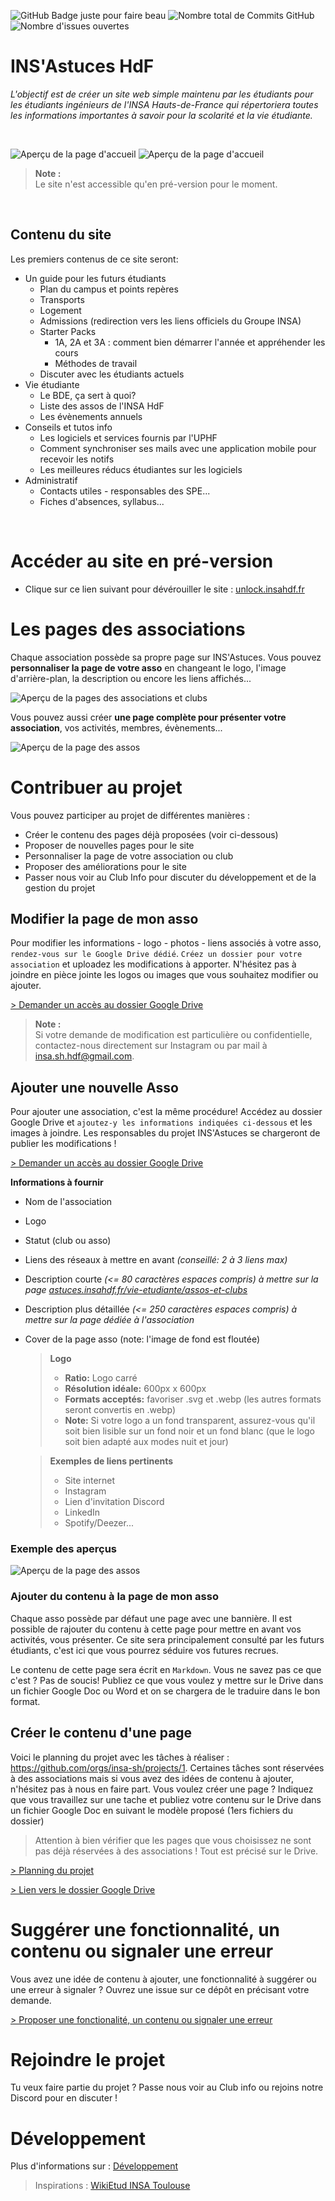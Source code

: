 ![GitHub Badge juste pour faire beau](https://img.shields.io/badge/INS'Astuces-HdF-pink?style=for-the-badge&logo=github&logoColor=white) 
![Nombre total de Commits GitHub](https://img.shields.io/github/commit-activity/t/billyTheSecond/INSAstuces?style=for-the-badge)
![Nombre d'issues ouvertes](https://img.shields.io/github/issues/billyTheSecond/INSAstuces?style=for-the-badge)

# INS'Astuces HdF 
_L'objectif est de créer un site web simple maintenu par les étudiants pour les étudiants ingénieurs de l'INSA Hauts-de-France qui répertoriera toutes les informations importantes à savoir pour la scolarité et la vie étudiante._

<br>

![Aperçu de la page d'accueil](readmefiles/presentation1.png)
![Aperçu de la page d'accueil](readmefiles/presentation2.png)


> **Note :**<br>
> Le site n'est accessible qu'en pré-version pour le moment.

<br>

## Contenu du site

Les premiers contenus de ce site seront:
- Un guide pour les futurs étudiants
    - Plan du campus et points repères
    - Transports
    - Logement
    - Admissions (redirection vers les liens officiels du Groupe INSA)
    - Starter Packs
        - 1A, 2A et 3A : comment bien démarrer l'année et appréhender les cours
        - Méthodes de travail
    - Discuter avec les étudiants actuels
- Vie étudiante
    - Le BDE, ça sert à quoi?
    - Liste des assos de l'INSA HdF
    - Les évènements annuels
- Conseils et tutos info
    - Les logiciels et services fournis par l'UPHF
    - Comment synchroniser ses mails avec une application mobile pour recevoir les notifs
    - Les meilleures réducs étudiantes sur les logiciels
- Administratif
    - Contacts utiles - responsables des SPE...
    - Fiches d'absences, syllabus...



<br>

# Accéder au site en pré-version

- Clique sur ce lien suivant pour dévérouiller le site : [unlock.insahdf.fr](https://unlock.insahdf.fr/)


# Les pages des associations
Chaque association possède sa propre page sur INS'Astuces. Vous pouvez **personnaliser la page de votre asso** en changeant le logo, l'image d'arrière-plan, la description ou encore les liens affichés... 


![Aperçu de la pages des associations et clubs](readmefiles/apercu-page-assos.png)

Vous pouvez aussi créer **une page complète pour présenter votre association**, vos activités, membres, évènements...

![Aperçu de la page des assos](readmefiles/apercu-page-asso.png)




# Contribuer au projet

Vous pouvez participer au projet de différentes manières :

- Créer le contenu des pages déjà proposées (voir ci-dessous)
- Proposer de nouvelles pages pour le site
- Personnaliser la page de votre association ou club
- Proposer des améliorations pour le site
- Passer nous voir au Club Info pour discuter du développement et de la gestion du projet

## Modifier la page de mon asso

Pour modifier les informations - logo - photos - liens associés à votre asso, `rendez-vous sur le Google Drive dédié`. `Créez un dossier pour votre association` et uploadez les modifications à apporter. N'hésitez pas à joindre en pièce jointe les logos ou images que vous souhaitez modifier ou ajouter.

[> Demander un accès au dossier Google Drive](https://example.com)

> **Note :**<br>
> Si votre demande de modification est particulière ou confidentielle, contactez-nous directement sur Instagram ou par mail à [insa.sh.hdf@gmail.com](mailto:insa.sh.hdf@gmail.com).

## Ajouter une nouvelle Asso
Pour ajouter une association, c'est la même procédure! Accédez au dossier Google Drive et `ajoutez-y les informations indiquées ci-dessous` et les images à joindre. Les responsables du projet INS'Astuces se chargeront de publier les modifications !

[> Demander un accès au dossier Google Drive](https://example.com)


**Informations à fournir**
- Nom de l'association
- Logo
- Statut (club ou asso)
- Liens des réseaux à mettre en avant _(conseillé: 2 à 3 liens max)_
- Description courte _(<= 80 caractères espaces compris) à mettre sur la page [astuces.insahdf.fr/vie-etudiante/assos-et-clubs](https://astuces.insahdf.fr/vie-etudiante/assos-et-clubs)_
- Description plus détaillée _(<= 250 caractères espaces compris) à mettre sur la page dédiée à l'association_
- Cover de la page asso (note: l'image de fond est floutée)


    > **Logo**
    > - **Ratio:** Logo carré <br/>
    > - **Résolution idéale:** 600px x 600px<br/>
    > - **Formats acceptés:** favoriser .svg et .webp  (les autres formats seront convertis en .webp) <br/>
    > - **Note:** Si votre logo a un fond transparent, assurez-vous qu'il soit bien lisible sur un fond noir et un fond blanc (que le logo soit bien adapté aux modes nuit et jour)

    >  **Exemples de liens pertinents**
    >- Site internet
    >- Instagram
    >- Lien d'invitation Discord
    >- LinkedIn
    >- Spotify/Deezer...


### Exemple des aperçus
![Aperçu de la page des assos](INSAstuces/static/img/insastuces/demo/exemple_grand_apercu.png)


### Ajouter du contenu à la page de mon asso
Chaque asso possède par défaut une page avec une bannière. Il est possible de rajouter du contenu à cette page pour mettre en avant vos activités, vous présenter. Ce site sera principalement consulté par les futurs étudiants, c'est ici que vous pourrez séduire vos futures recrues.

Le contenu de cette page sera écrit en `Markdown`. Vous ne savez pas ce que c'est ? Pas de soucis! Publiez ce que vous voulez y mettre sur le Drive dans un fichier Google Doc ou Word et on se chargera de le traduire dans le bon format.


<!-- # Aperçus des pages -->

<!-- ![Aperçu de la page d'accueil](readmefiles/apercu-site.png) -->

<!-- ![Aperçu page plan campus](readmefiles/apercu-plan-campus.png) -->

## Créer le contenu d'une page
Voici le planning du projet avec les tâches à réaliser : https://github.com/orgs/insa-sh/projects/1. Certaines tâches sont réservées à des associations mais si vous avez des idées de contenu à ajouter, n'hésitez pas à nous en faire part. Vous voulez créer une page ? Indiquez que vous travaillez sur une tache et publiez votre contenu sur le Drive dans un fichier Google Doc en suivant le modèle proposé (1ers fichiers du dossier)

> Attention à bien vérifier que les pages que vous choisissez ne sont pas déjà réservées à des associations ! Tout est précisé sur le Drive.

[> Planning du projet](https://github.com/orgs/insa-sh/projects/1)

[> Lien vers le dossier Google Drive](https://example.com)


# Suggérer une fonctionnalité, un contenu ou signaler une erreur

Vous avez une idée de contenu à ajouter, une fonctionnalité à suggérer ou une erreur à signaler ? Ouvrez une issue sur ce dépôt en précisant votre demande.

[> Proposer une fonctionalité, un contenu ou signaler une erreur](https://github.com/insa-sh/INSAstuces/issues/new)




# Rejoindre le projet

Tu veux faire partie du projet ? Passe nous voir au Club info ou rejoins notre Discord pour en discuter !


# Développement
Plus d'informations sur : [Développement](INSAstuces/README.md)


> Inspirations : [WikiEtud INSA Toulouse](https://wiki.etud.insa-toulouse.fr/)